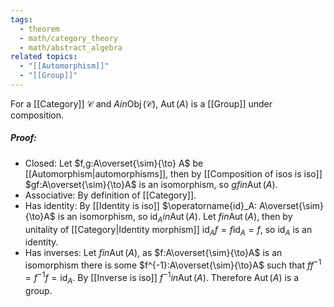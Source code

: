 ```yaml
---
tags:
  - theorem
  - math/category_theory
  - math/abstract_algebra
related topics:
  - "[[Automorphism]]"
  - "[[Group]]"
---
```

For a [[Category]] $\mathcal{C}$ and $A in\operatorname{Obj}(\mathcal{C})$, $\operatorname{Aut}(A)$ is a [[Group]] under composition.
##### Proof:
- Closed:
	Let $f,g:A\overset{\sim}{\to} A$ be [[Automorphism|automorphisms]], then by [[Composition of isos is iso]] $gf:A\overset{\sim}{\to}A$ is an isomorphism, so $gf in\operatorname{Aut}(A)$.
- Associative:
	By definition of [[Category]].
- Has identity:
	By [[Identity is iso]] $\operatorname{id}_A: A\overset{\sim}{\to}A$ is an isomorphism, so $\operatorname{id}_A in\operatorname{Aut}(A)$. Let $f in\operatorname{Aut}(A)$, then by unitality of [[Category|Identity morphism]] $\operatorname{id}_A f= f \operatorname{id}_A = f$, so $\operatorname{id}_A$ is an identity.
- Has inverses:
	Let $f in\operatorname{Aut}(A)$, as $f:A\overset{\sim}{\to}A$ is an isomorphism there is some $f^{-1}:A\overset{\sim}{\to}A$ such that $ff^{-1}=f^{-1}f=\operatorname{id}_A$. By [[Inverse is iso]] $f^{-1} in\operatorname{Aut}(A)$.
Therefore $\operatorname{Aut}(A)$ is a group.